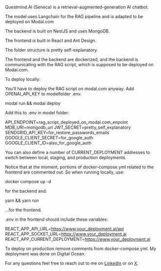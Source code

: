 Questmind.AI (Seneca) is a retrieval-augmented-generation AI chatbot.

The model uses Langchain for the RAG pipeline and is adapted to be deployed on Modal.com

The backend is built on NestJS and uses MongoDB.

The frontend is built in React and Ant Design.

The folder structure is pretty self-explanatory.

The frontend and the backend are dockerized, and the backend is communicating with the RAG script, which is supposed to be deployed on Modal.com.

To deploy locally:

You'll have to deploy the RAG script on modal.com anyway. Add OPENAI_API_KEY to modelfolder .env.

modal run && modal deploy

Add this to .env in model folder:

API_ENDPOINT=rag_script_deployed_on_modal.com_enpoint
MDB_URI=mongodb_uri
JWT_SECRET=pretty_self_explanatory
SENDGRID_API_KEY=for_restore_passwords_emails
GOOGLE_CLIENT_SECRET=for_google_auth
GOOGLE_CLIENT_ID=also_for_google_auth

You can also define a number of CURRENT_DEPLOYMENT addresses to switch between local, staging, and production deployments.

Notice that at the moment, portions of docker-compose.yml related to the frontend are commented out. So when running locally, use:

docker compose up -d

for the backend and:

yarn && yarn run

...for the frontend. 

.env in the frontend should include these variables:

REACT_APP_API_URL=https://www.your_deployment.ai/api
REACT_APP_SOCKET_URL=https://www.your_deployment.ai
REACT_APP_CURRENT_DEPLOYMENT=https://www.your_deployment.ai

To deploy on production remove comments from docker-compose.yml. My deployment was done on Digital Ocean. 

For any questions feel free to reach out to me on [LinkedIn](https://www.linkedin.com/in/igorchesnokov/)
 or on [X](https://twitter.com/prax81).



